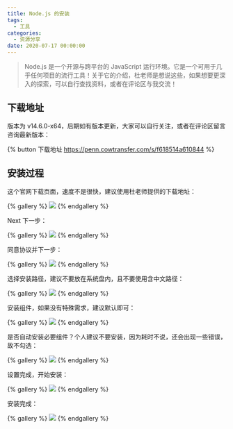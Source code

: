 ```yaml
---
title: Node.js 的安装
tags:
  - 工具
categories:
  - 资源分享
date: 2020-07-17 00:00:00
---
```


> Node.js 是一个开源与跨平台的 JavaScript 运行环境。它是一个可用于几乎任何项目的流行工具！关于它的介绍，杜老师是想说这些，如果想要更深入的探索，可以自行查找资料，或者在评论区与我交流！

<!-- more -->

## 下载地址

版本为 v14.6.0-x64，后期如有版本更新，大家可以自行关注，或者在评论区留言咨询最新版本：

{% button 下载地址 https://penn.cowtransfer.com/s/f618514a610844 %}

## 安装过程

这个官网下载页面，速度不是很快，建议使用杜老师提供的下载地址：

{% gallery %}
![](https://cdn.dusays.com/2020/07/242-1.jpg)
{% endgallery %}

Next 下一步：

{% gallery %}
![](https://cdn.dusays.com/2020/07/242-2.jpg)
{% endgallery %}

同意协议并下一步：

{% gallery %}
![](https://cdn.dusays.com/2020/07/242-3.jpg)
{% endgallery %}

选择安装路径，建议不要放在系统盘内，且不要使用含中文路径：

{% gallery %}
![](https://cdn.dusays.com/2020/07/242-4.jpg)
{% endgallery %}

安装组件，如果没有特殊需求，建议默认即可：

{% gallery %}
![](https://cdn.dusays.com/2020/07/242-5.jpg)
{% endgallery %}

是否自动安装必要组件？个人建议不要安装，因为耗时不说，还会出现一些错误，故不勾选：

{% gallery %}
![](https://cdn.dusays.com/2020/07/242-6.jpg)
{% endgallery %}

设置完成，开始安装：

{% gallery %}
![](https://cdn.dusays.com/2020/07/242-7.jpg)
{% endgallery %}

安装完成：

{% gallery %}
![](https://cdn.dusays.com/2020/07/242-8.jpg)
{% endgallery %}